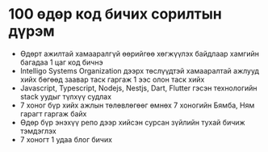 # 100 өдөр код бичих сорилтын дүрэм

- Өдөрт ажилтай хамааралгүй өөрийгөө хөгжүүлэх байдлаар хамгийн багадаа 1 цаг код бичнэ
- Intelligo Systems Organization дээрх төслүүдтэй хамааралтай ажлууд хийх бөгөөд заавар таск гаргаж 1 ээс олон таск хийх
- Javascript, Typescript, Nodejs, Nestjs, Dart, Flutter гэсэн технологийн stack уудыг түлхүү судлах
- 7 хоног бүр хийх ажлын төлөвлөгөөг өмнөх 7 хоногийн Бямба, Ням гарагт гаргаж байх
- Өдөр бүр энэхүү репо дээр хийсэн сурсан зүйлийн тухай бичиж тэмдэглэх
- 7 хоногт 1 удаа блог бичих
